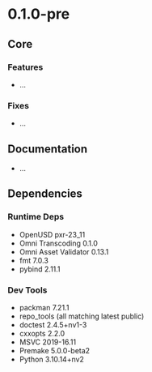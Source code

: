 # 0.1.0-pre

## Core

### Features

- ...

### Fixes

- ...

## Documentation

- ...

## Dependencies

### Runtime Deps

- OpenUSD pxr-23_11
- Omni Transcoding 0.1.0
- Omni Asset Validator 0.13.1
- fmt 7.0.3
- pybind 2.11.1

### Dev Tools

- packman 7.21.1
- repo_tools (all matching latest public)
- doctest 2.4.5+nv1-3
- cxxopts 2.2.0
- MSVC 2019-16.11
- Premake 5.0.0-beta2
- Python 3.10.14+nv2
